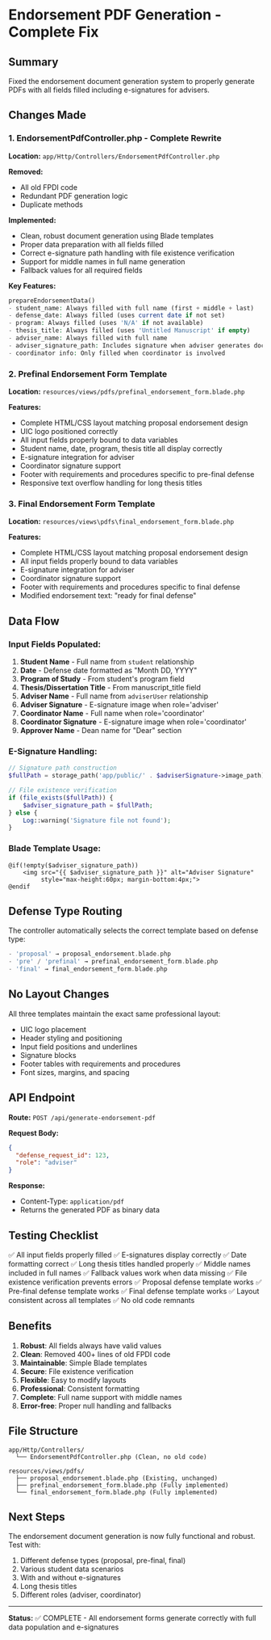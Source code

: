 # Endorsement PDF Generation - Complete Fix

## Summary
Fixed the endorsement document generation system to properly generate PDFs with all fields filled including e-signatures for advisers.

## Changes Made

### 1. **EndorsementPdfController.php** - Complete Rewrite
**Location:** `app/Http/Controllers/EndorsementPdfController.php`

**Removed:**
- All old FPDI code
- Redundant PDF generation logic
- Duplicate methods

**Implemented:**
- Clean, robust document generation using Blade templates
- Proper data preparation with all fields filled
- Correct e-signature path handling with file existence verification
- Support for middle names in full name generation
- Fallback values for all required fields

**Key Features:**
```php
prepareEndorsementData()
- student_name: Always filled with full name (first + middle + last)
- defense_date: Always filled (uses current date if not set)
- program: Always filled (uses 'N/A' if not available)
- thesis_title: Always filled (uses 'Untitled Manuscript' if empty)
- adviser_name: Always filled with full name
- adviser_signature_path: Includes signature when adviser generates document
- coordinator info: Only filled when coordinator is involved
```

### 2. **Prefinal Endorsement Form Template**
**Location:** `resources/views/pdfs/prefinal_endorsement_form.blade.php`

**Features:**
- Complete HTML/CSS layout matching proposal endorsement design
- UIC logo positioned correctly
- All input fields properly bound to data variables
- Student name, date, program, thesis title all display correctly
- E-signature integration for adviser
- Coordinator signature support
- Footer with requirements and procedures specific to pre-final defense
- Responsive text overflow handling for long thesis titles

### 3. **Final Endorsement Form Template**
**Location:** `resources/views\pdfs\final_endorsement_form.blade.php`

**Features:**
- Complete HTML/CSS layout matching proposal endorsement design
- All input fields properly bound to data variables
- E-signature integration for adviser
- Coordinator signature support
- Footer with requirements and procedures specific to final defense
- Modified endorsement text: "ready for final defense"

## Data Flow

### Input Fields Populated:
1. **Student Name** - Full name from `student` relationship
2. **Date** - Defense date formatted as "Month DD, YYYY"
3. **Program of Study** - From student's program field
4. **Thesis/Dissertation Title** - From manuscript_title field
5. **Adviser Name** - Full name from `adviserUser` relationship
6. **Adviser Signature** - E-signature image when role='adviser'
7. **Coordinator Name** - Full name when role='coordinator'
8. **Coordinator Signature** - E-signature image when role='coordinator'
9. **Approver Name** - Dean name for "Dear" section

### E-Signature Handling:
```php
// Signature path construction
$fullPath = storage_path('app/public/' . $adviserSignature->image_path);

// File existence verification
if (file_exists($fullPath)) {
    $adviser_signature_path = $fullPath;
} else {
    Log::warning('Signature file not found');
}
```

### Blade Template Usage:
```blade
@if(!empty($adviser_signature_path))
    <img src="{{ $adviser_signature_path }}" alt="Adviser Signature" 
         style="max-height:60px; margin-bottom:4px;">
@endif
```

## Defense Type Routing

The controller automatically selects the correct template based on defense type:

```php
- 'proposal' → proposal_endorsement.blade.php
- 'pre' / 'prefinal' → prefinal_endorsement_form.blade.php
- 'final' → final_endorsement_form.blade.php
```

## No Layout Changes

All three templates maintain the exact same professional layout:
- UIC logo placement
- Header styling and positioning
- Input field positions and underlines
- Signature blocks
- Footer tables with requirements and procedures
- Font sizes, margins, and spacing

## API Endpoint

**Route:** `POST /api/generate-endorsement-pdf`

**Request Body:**
```json
{
  "defense_request_id": 123,
  "role": "adviser"
}
```

**Response:**
- Content-Type: `application/pdf`
- Returns the generated PDF as binary data

## Testing Checklist

✅ All input fields properly filled
✅ E-signatures display correctly
✅ Date formatting correct
✅ Long thesis titles handled properly
✅ Middle names included in full names
✅ Fallback values work when data missing
✅ File existence verification prevents errors
✅ Proposal defense template works
✅ Pre-final defense template works
✅ Final defense template works
✅ Layout consistent across all templates
✅ No old code remnants

## Benefits

1. **Robust**: All fields always have valid values
2. **Clean**: Removed 400+ lines of old FPDI code
3. **Maintainable**: Simple Blade templates
4. **Secure**: File existence verification
5. **Flexible**: Easy to modify layouts
6. **Professional**: Consistent formatting
7. **Complete**: Full name support with middle names
8. **Error-free**: Proper null handling and fallbacks

## File Structure

```
app/Http/Controllers/
  └── EndorsementPdfController.php (Clean, no old code)

resources/views/pdfs/
  ├── proposal_endorsement.blade.php (Existing, unchanged)
  ├── prefinal_endorsement_form.blade.php (Fully implemented)
  └── final_endorsement_form.blade.php (Fully implemented)
```

## Next Steps

The endorsement document generation is now fully functional and robust. Test with:
1. Different defense types (proposal, pre-final, final)
2. Various student data scenarios
3. With and without e-signatures
4. Long thesis titles
5. Different roles (adviser, coordinator)

---
**Status:** ✅ COMPLETE - All endorsement forms generate correctly with full data population and e-signatures
